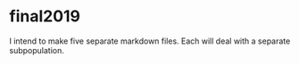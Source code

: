 # final2019

I intend to make five separate markdown files. Each will deal with a separate subpopulation.
